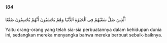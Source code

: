 ##### 104

<span class="ayah">ٱلَّذِينَ ضَلَّ سَعْيُهُمْ فِى ٱلْحَيَوٰةِ ٱلدُّنْيَا وَهُمْ يَحْسَبُونَ أَنَّهُمْ يُحْسِنُونَ صُنْعًا</span>

<span class="ayah_translation">Yaitu orang-orang yang telah sia-sia perbuatannya dalam kehidupan dunia ini, sedangkan mereka menyangka bahwa mereka berbuat sebaik-baiknya.</span>
